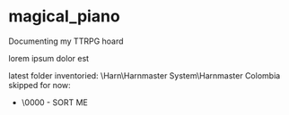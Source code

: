 # magical_piano
Documenting my TTRPG hoard

lorem ipsum dolor est


latest folder inventoried: \Harn\Harnmaster System\Harnmaster Colombia
skipped for now:
- \0000 - SORT ME
